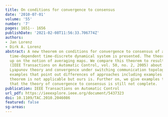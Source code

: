 ```yaml
---
title: On conditions for convergence to consensus
date: '2010-07-01'
volume: '55'
number: '7'
pages: 1651-- 1656
publishDate: '2021-02-08T11:56:33.706774Z'
authors:
- Jan Lorenz
- Dirk A. Lorenz
abstract: A new theorem on conditions for convergence to consensus of a multiagent
  time-dependent time-discrete dynamical system is presented. The theorem is build
  up on the notion of averaging maps. We compare this theorem to results by Moreau
  (IEEE Transactions on Automatic Control, vol. 50, no. 2, 2005) about set-valued
  Lyapunov theory and convergence under switching communication topologies. We give
  examples that point out differences of approaches including examples where Moreau's
  theorem is not applicable but ours is. Further on, we give examples that demonstrate
  that the theory of convergence to consensus is still not complete.
publication: IEEE Transactions on Automatic Control
url_pdf: https://ieeexplore.ieee.org/document/5437323
doi: 10.1109/TAC.2010.2046086
featured: false
sg-areas:
---
```

